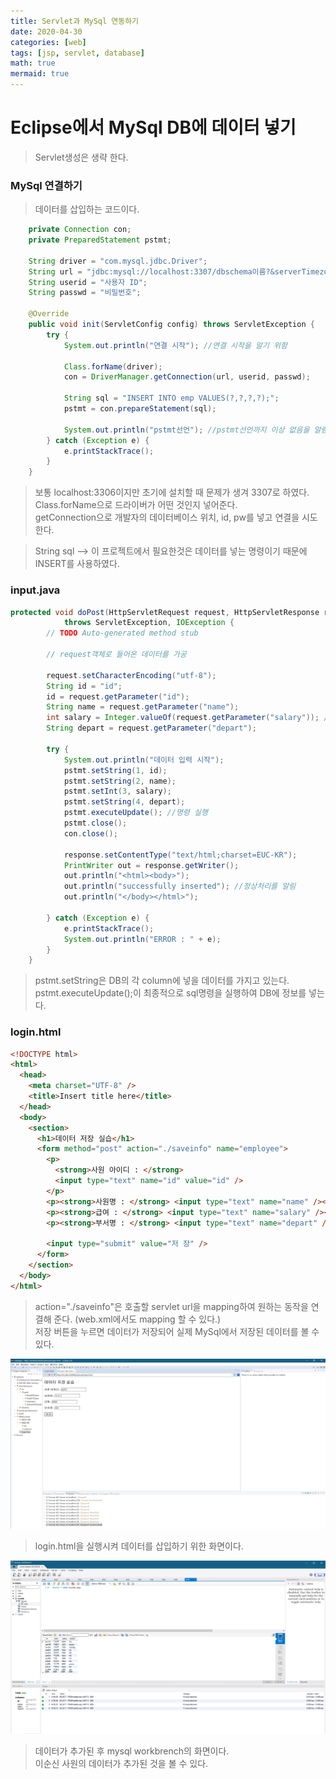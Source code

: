 ```yaml
---
title: Servlet과 MySql 연동하기
date: 2020-04-30
categories: [web]
tags: [jsp, servlet, database]
math: true
mermaid: true
---
```


# Eclipse에서 MySql DB에 데이터 넣기

> Servlet생성은 생략 한다.

### MySql 연결하기

> 데이터를 삽입하는 코드이다.

```java
    private Connection con;
	private PreparedStatement pstmt;

	String driver = "com.mysql.jdbc.Driver";
	String url = "jdbc:mysql://localhost:3307/dbschema이름?&serverTimezone=UTC";
	String userid = "사용자 ID";
	String passwd = "비밀번호";

	@Override
	public void init(ServletConfig config) throws ServletException {
		try {
			System.out.println("연결 시작"); //연결 시작을 알기 위함

			Class.forName(driver);
			con = DriverManager.getConnection(url, userid, passwd);

			String sql = "INSERT INTO emp VALUES(?,?,?,?);";
			pstmt = con.prepareStatement(sql);

			System.out.println("pstmt선언"); //pstmt선언까지 이상 없음을 알림
		} catch (Exception e) {
			e.printStackTrace();
		}
	}
```

> 보통 localhost:3306이지만 초기에 설치할 때 문제가 생겨 3307로 하였다.  
> Class.forName으로 드라이버가 어떤 것인지 넣어준다.  
> getConnection으로 개발자의 데이터베이스 위치, id, pw를 넣고 연결을 시도한다.

> String sql --> 이 프로젝트에서 필요한것은 데이터를 넣는 명령이기 때문에 INSERT를 사용하였다.

### input.java

```java
protected void doPost(HttpServletRequest request, HttpServletResponse response)
			throws ServletException, IOException {
		// TODO Auto-generated method stub

		// request객체로 들어온 데이터를 가공

		request.setCharacterEncoding("utf-8");
		String id = "id";
		id = request.getParameter("id");
		String name = request.getParameter("name");
		int salary = Integer.valueOf(request.getParameter("salary")); //int를 받기 위함
		String depart = request.getParameter("depart");

		try {
			System.out.println("데이터 입력 시작");
			pstmt.setString(1, id);
			pstmt.setString(2, name);
			pstmt.setInt(3, salary);
			pstmt.setString(4, depart);
			pstmt.executeUpdate(); //명령 실행
			pstmt.close();
			con.close();

			response.setContentType("text/html;charset=EUC-KR");
			PrintWriter out = response.getWriter();
			out.println("<html><body>");
			out.println("successfully inserted"); //정상처리를 알림
			out.println("</body></html>");

		} catch (Exception e) {
			e.printStackTrace();
			System.out.println("ERROR : " + e);
		}
	}

```

> pstmt.setString은 DB의 각 column에 넣을 데이터를 가지고 있는다.  
> pstmt.executeUpdate();이 최종적으로 sql명령을 실행하여 DB에 정보를 넣는다.

### login.html

```html
<!DOCTYPE html>
<html>
  <head>
    <meta charset="UTF-8" />
    <title>Insert title here</title>
  </head>
  <body>
    <section>
      <h1>데이터 저장 실습</h1>
      <form method="post" action="./saveinfo" name="employee">
        <p>
          <strong>사원 아이디 : </strong>
          <input type="text" name="id" value="id" />
        </p>
        <p><strong>사원명 : </strong> <input type="text" name="name" /></p>
        <p><strong>급여 : </strong> <input type="text" name="salary" /></p>
        <p><strong>부서명 : </strong> <input type="text" name="depart" /></p>

        <input type="submit" value="저 장" />
      </form>
    </section>
  </body>
</html>
```

> action="./saveinfo"은 호출할 servlet url을 mapping하여 원하는 동작을 연결해 준다. (web.xml에서도 mapping 할 수 있다.)  
> 저장 버튼을 누르면 데이터가 저장되어 실제 MySql에서 저장된 데이터를 볼 수 있다.

![데이터 저장](/assets/img/posts/3.%20%EB%8D%B0%EC%9D%B4%ED%84%B0%20%EC%A0%80%EC%9E%A5%20%ED%99%94%EB%A9%B4.png)

> login.html을 실행시켜 데이터를 삽입하기 위한 화면이다.

![데이터가 추가된 mysql](/assets/img/posts/4.%20%EB%8D%B0%EC%9D%B4%ED%84%B0%20%EC%B6%94%EA%B0%80%20%ED%9B%84%20mysql%ED%85%8C%EC%9D%B4%EB%B8%94.png)

> 데이터가 추가된 후 mysql workbrench의 화면이다.  
> 이순신 사원의 데이터가 추가된 것을 볼 수 있다.

